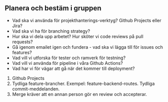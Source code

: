 ## Planera och bestäm i gruppen
- Vad ska vi använda för projekthanterings-verktyg? Github Projects eller Jira?
- Vad ska vi ha för branching strategy?
- Hur ska vi dela upp arbetet? Hur sköter vi code reviews på pull requests?
- Gå igenom emailet igen och fundera - vad ska vi lägga till för issues och features?
- Vad vill vi utforska för tester och ramverk för testning?
- Vad vill vi använda för pipeline i våra Github Actions?
- Vad har vi för vägar att gå när det kommer till deployment? 

1. Github Projects
2. Tydliga feature-brancher. Exempel: feature-backend-routes. Tydliga commit-meddelanden.
3. Merge kräver att en annan person gör en review och accepterar.
   
